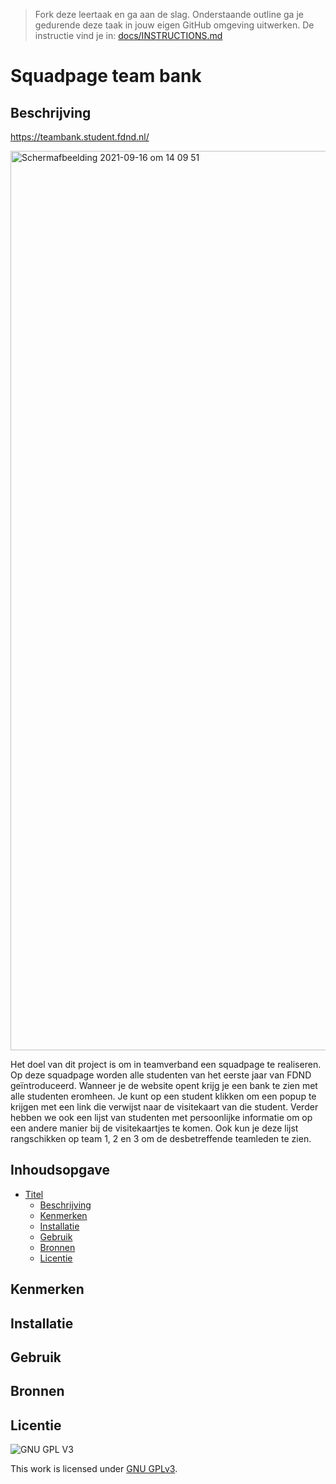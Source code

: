 > Fork deze leertaak en ga aan de slag. Onderstaande outline ga je gedurende deze taak in jouw eigen GitHub omgeving uitwerken. De instructie vind je in: [docs/INSTRUCTIONS.md](docs/INSTRUCTIONS.md)

# Squadpage team bank

## Beschrijving
https://teambank.student.fdnd.nl/
<!-- Voeg een mooie poster visual toe 📸 -->
<img width="1439" alt="Schermafbeelding 2021-09-16 om 14 09 51" src="https://user-images.githubusercontent.com/45170095/133609667-15c17619-4bde-4302-a115-0d7ba133e3fb.png">

 Het doel van dit project is om in teamverband een squadpage te realiseren. Op deze squadpage worden alle studenten van het eerste jaar van FDND geïntroduceerd. 
Wanneer je de website opent krijg je een bank te zien met alle studenten eromheen. Je kunt op een student klikken om een popup te krijgen met een link die verwijst naar de visitekaart van die student. Verder hebben we ook een lijst van studenten met persoonlijke informatie om op een andere manier bij de visitekaartjes te komen. Ook kun je deze lijst rangschikken op team 1, 2 en 3 om de desbetreffende teamleden te zien.

## Inhoudsopgave

- [Titel](#titel)
  * [Beschrijving](#beschrijving)
  * [Kenmerken](#kenmerken)
  * [Installatie](#installatie)
  * [Gebruik](#gebruik)
  * [Bronnen](#bronnen)
  * [Licentie](#licentie)

## Kenmerken

## Installatie

## Gebruik
 
## Bronnen
 
## Licentie

![GNU GPL V3](https://www.gnu.org/graphics/gplv3-127x51.png)

This work is licensed under [GNU GPLv3](./LICENSE).

